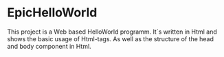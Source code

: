 # EpicHelloWorld

This project is a Web based HelloWorld programm. It´s written in Html and shows the basic usage of Html-tags. As well as the structure of the head and body component in Html.
